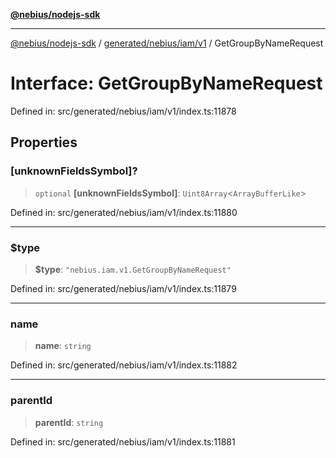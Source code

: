 [**@nebius/nodejs-sdk**](../../../../../README.md)

***

[@nebius/nodejs-sdk](../../../../../README.md) / [generated/nebius/iam/v1](../README.md) / GetGroupByNameRequest

# Interface: GetGroupByNameRequest

Defined in: src/generated/nebius/iam/v1/index.ts:11878

## Properties

### \[unknownFieldsSymbol\]?

> `optional` **\[unknownFieldsSymbol\]**: `Uint8Array`\<`ArrayBufferLike`\>

Defined in: src/generated/nebius/iam/v1/index.ts:11880

***

### $type

> **$type**: `"nebius.iam.v1.GetGroupByNameRequest"`

Defined in: src/generated/nebius/iam/v1/index.ts:11879

***

### name

> **name**: `string`

Defined in: src/generated/nebius/iam/v1/index.ts:11882

***

### parentId

> **parentId**: `string`

Defined in: src/generated/nebius/iam/v1/index.ts:11881
